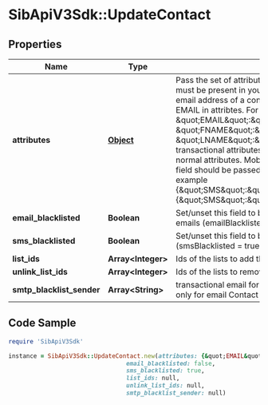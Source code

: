 # SibApiV3Sdk::UpdateContact

## Properties

Name | Type | Description | Notes
------------ | ------------- | ------------- | -------------
**attributes** | [**Object**](.md) | Pass the set of attributes to be updated. These attributes must be present in your account. To update existing email address of a contact with the new one please pass EMAIL in attribtes. For example, &#x60;{ \&quot;EMAIL\&quot;:\&quot;newemail@domain.com\&quot;, \&quot;FNAME\&quot;:\&quot;Ellie\&quot;, \&quot;LNAME\&quot;:\&quot;Roger\&quot;}&#x60;. Keep in mind transactional attributes can be updated the same way as normal attributes. Mobile Number in \&quot;SMS\&quot; field should be passed with proper country code. For example {\&quot;SMS\&quot;:\&quot;+91xxxxxxxxxx\&quot;} or {\&quot;SMS\&quot;:\&quot;0091xxxxxxxxxx\&quot;} | [optional] 
**email_blacklisted** | **Boolean** | Set/unset this field to blacklist/allow the contact for emails (emailBlacklisted &#x3D; true) | [optional] 
**sms_blacklisted** | **Boolean** | Set/unset this field to blacklist/allow the contact for SMS (smsBlacklisted &#x3D; true) | [optional] 
**list_ids** | **Array&lt;Integer&gt;** | Ids of the lists to add the contact to | [optional] 
**unlink_list_ids** | **Array&lt;Integer&gt;** | Ids of the lists to remove the contact from | [optional] 
**smtp_blacklist_sender** | **Array&lt;String&gt;** | transactional email forbidden sender for contact. Use only for email Contact | [optional] 

## Code Sample

```ruby
require 'SibApiV3Sdk'

instance = SibApiV3Sdk::UpdateContact.new(attributes: {&quot;EMAIL&quot;:&quot;newemail@domain.com&quot;,&quot;FNAME&quot;:&quot;Ellie&quot;,&quot;LNAME&quot;:&quot;Roger&quot;},
                                 email_blacklisted: false,
                                 sms_blacklisted: true,
                                 list_ids: null,
                                 unlink_list_ids: null,
                                 smtp_blacklist_sender: null)
```


